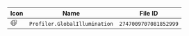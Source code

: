 | Icon | Name | File ID |
| ---  | ---  | ---     |
| ![](Profiler.GlobalIllumination.png) | `Profiler.GlobalIllumination` | `2747009707081852999` |
